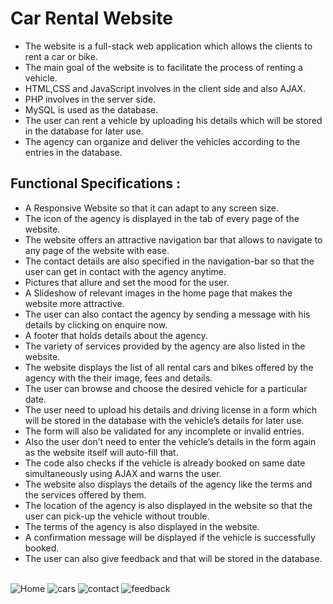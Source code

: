 # Car Rental Website
* The website is a full-stack web application which allows the clients to rent a car or bike.
* The main goal of the website is to facilitate the process of renting a vehicle. 
* HTML,CSS and JavaScript involves in the client side and also AJAX.
* PHP involves in the server side.
* MySQL is used as the database.
* The user can rent a vehicle by uploading his details which will be stored in the database for later use.
* The agency can organize and  deliver the vehicles according to the entries in the database.
## Functional Specifications :
* A Responsive Website so that it can adapt to any screen size.
* The icon of the agency is displayed in the tab of every page of the website.
* The website offers an attractive navigation bar that allows to navigate to any page of the website with ease.
* The contact details are also specified in the navigation-bar so that the user can get in contact with the agency anytime.
* Pictures that allure and set the mood for the user.
* A Slideshow of relevant images in the home page that makes the website more attractive.
* The user can also contact the agency by sending a message with his details by clicking on enquire now.
* A footer that holds details about the agency. 
* The variety of services provided by the agency are also listed in the website.
* The website displays the list of all rental cars and bikes offered by the agency with the their image, fees and details.
* The user can browse and choose the desired vehicle for a particular date.
* The user need to upload his details and driving license in a form which will be stored in the database with the vehicle’s details for later use. 
* The form will also be validated for any incomplete or invalid entries.
* Also the user don’t need to enter the vehicle’s details in the form again as the website itself will auto-fill that.
* The code also checks if the vehicle is already booked on same date simultaneously using AJAX and warns the user.
* The website also displays the details of the agency like the terms and the services offered by them.
* The location of the agency is also displayed in the website so that the user can pick-up the vehicle without trouble.
* The terms of the agency is also displayed in the website.
* A confirmation message will be displayed if the vehicle is successfully booked.
* The user can also give feedback and that will be stored in the database.<br><br>

![Home](/images/Home.png)
![cars](/images/cars.png)
![contact](/images/contact.png)
![feedback](/images/feedback.png)

